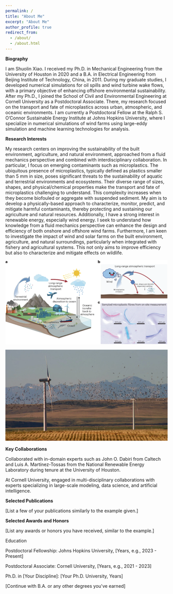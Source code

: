 ```yaml
---
permalink: /
title: "About Me"
excerpt: "About Me"
author_profile: true
redirect_from:
  - /about/
  - /about.html
---
```


__Biography__

I am Shuolin Xiao. I received my Ph.D. in Mechanical Engineering from the University of Houston in 2020 and a B.A. in Electrical Engineering from Beijing Institute of Technology, China, in 2011. During my graduate studies, I developed numerical simulations for oil spills and wind turbine wake flows, with a primary objective of enhancing offshore environmental sustainability. After my Ph.D., I joined the School of Civil and Environmental Engineering at Cornell University as a Postdoctoral Associate. There, my research focused on the transport and fate of microplastics across urban, atmospheric, and oceanic environments. I am currently a Postdoctoral Fellow at the Ralph S. O’Connor Sustainable Energy Institute at Johns Hopkins University, where I specialize in numerical simulations of wind farms using large-eddy simulation and machine learning technologies for analysis.

__Research Interests__

My research centers on improving the sustainability of the built environment, agriculture, and natural environment, approached from a fluid mechanics perspective and combined with interdisciplinary collaboration. In particular, I focus on emerging contaminants such as microplastics. The ubiquitous presence of microplastics, typically defined as plastics smaller than 5 mm in size, poses significant threats to the sustainability of aquatic and terrestrial environments and ecosystems. Their diverse range of sizes, shapes, and physical/chemical properties make the transport and fate of microplastics challenging to understand. This complexity increases when they become biofouled or aggregate with suspended sediment. My aim is to develop a physically-based approach to characterize, monitor, predict, and mitigate harmful contaminants, thereby protecting and sustaining our agriculture and natural resources. Additionally, I have a strong interest in renewable energy, especially wind energy. I seek to understand how knowledge from a fluid mechanics perspective can enhance the design and efficiency of both onshore and offshore wind farms. Furthermore, I am keen to investigate the impact of wind and solar farms on the built environment, agriculture, and natural surroundings, particularly when integrated with fishery and agricultural systems. This not only aims to improve efficiency but also to characterize and mitigate effects on wildlife.

![microplastics](../images/microplastics.png)

![wind_farm](../images/wind_farm.png)

__Key Collaborations__

Collaborated with in-domain experts such as John O. Dabiri from Caltech and Luis A. Martínez-Tossas from the National Renewable Energy Laboratory during tenure at the University of Houston.

At Cornell University, engaged in multi-disciplinary collaborations with experts specializing in large-scale modeling, data science, and artificial intelligence.

__Selected Publications__

[List a few of your publications similarly to the example given.]

__Selected Awards and Honors__

[List any awards or honors you have received, similar to the example.]

Education

Postdoctoral Fellowship: Johns Hopkins University, [Years, e.g., 2023 - Present]

Postdoctoral Associate: Cornell University, [Years, e.g., 2021 - 2023]

Ph.D. in [Your Discipline]: [Your Ph.D. University, Years]

[Continue with B.A. or any other degrees you've earned]


